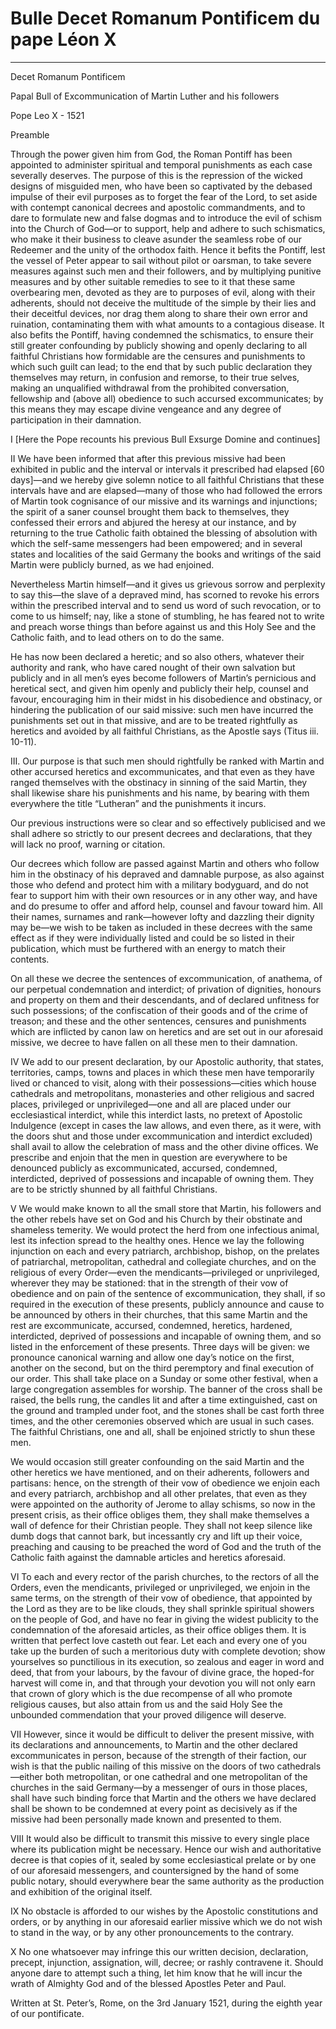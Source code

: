 # Bulle Decet Romanum Pontificem du pape Léon X

***

Decet Romanum Pontificem

Papal Bull of Excommunication of Martin Luther and his followers

Pope Leo X - 1521

Preamble

Through the power given him from God, the Roman Pontiff has been appointed to administer spiritual and temporal punishments as each case severally deserves. The purpose of this is the repression of the wicked designs of misguided men, who have been so captivated by the debased impulse of their evil purposes as to forget the fear of the Lord, to set aside with contempt canonical decrees and apostolic commandments, and to dare to formulate new and false dogmas and to introduce the evil of schism into the Church of God—or to support, help and adhere to such schismatics, who make it their business to cleave asunder the seamless robe of our Redeemer and the unity of the orthodox faith. Hence it befits the Pontiff, lest the vessel of Peter appear to sail without pilot or oarsman, to take severe measures against such men and their followers, and by multiplying punitive measures and by other suitable remedies to see to it that these same overbearing men, devoted as they are to purposes of evil, along with their adherents, should not deceive the multitude of the simple by their lies and their deceitful devices, nor drag them along to share their own error and ruination, contaminating them with what amounts to a contagious disease. It also befits the Pontiff, having condemned the schismatics, to ensure their still greater confounding by publicly showing and openly declaring to all faithful Christians how formidable are the censures and punishments to which such guilt can lead; to the end that by such public declaration they themselves may return, in confusion and remorse, to their true selves, making an unqualified withdrawal from the prohibited conversation, fellowship and (above all) obedience to such accursed excommunicates; by this means they may escape divine vengeance and any degree of participation in their damnation.

I [Here the Pope recounts his previous Bull Exsurge Domine and continues]

II We have been informed that after this previous missive had been exhibited in public and the interval or intervals it prescribed had elapsed [60 days]—and we hereby give solemn notice to all faithful Christians that these intervals have and are elapsed—many of those who had followed the errors of Martin took cognisance of our missive and its warnings and injunctions; the spirit of a saner counsel brought them back to themselves, they confessed their errors and abjured the heresy at our instance, and by returning to the true Catholic faith obtained the blessing of absolution with which the self-same messengers had been empowered; and in several states and localities of the said Germany the books and writings of the said Martin were publicly burned, as we had enjoined.

Nevertheless Martin himself—and it gives us grievous sorrow and perplexity to say this—the slave of a depraved mind, has scorned to revoke his errors within the prescribed interval and to send us word of such revocation, or to come to us himself; nay, like a stone of stumbling, he has feared not to write and preach worse things than before against us and this Holy See and the Catholic faith, and to lead others on to do the same.

He has now been declared a heretic; and so also others, whatever their authority and rank, who have cared nought of their own salvation but publicly and in all men’s eyes become followers of Martin’s pernicious and heretical sect, and given him openly and publicly their help, counsel and favour, encouraging him in their midst in his disobedience and obstinacy, or hindering the publication of our said missive: such men have incurred the punishments set out in that missive, and are to be treated rightfully as heretics and avoided by all faithful Christians, as the Apostle says (Titus iii. 10-11).

III. Our purpose is that such men should rightfully be ranked with Martin and other accursed heretics and excommunicates, and that even as they have ranged themselves with the obstinacy in sinning of the said Martin, they shall likewise share his punishments and his name, by bearing with them everywhere the title “Lutheran” and the punishments it incurs.

Our previous instructions were so clear and so effectively publicised and we shall adhere so strictly to our present decrees and declarations, that they will lack no proof, warning or citation.

Our decrees which follow are passed against Martin and others who follow him in the obstinacy of his depraved and damnable purpose, as also against those who defend and protect him with a military bodyguard, and do not fear to support him with their own resources or in any other way, and have and do presume to offer and afford help, counsel and favour toward him. All their names, surnames and rank—however lofty and dazzling their dignity may be—we wish to be taken as included in these decrees with the same effect as if they were individually listed and could be so listed in their publication, which must be furthered with an energy to match their contents.

On all these we decree the sentences of excommunication, of anathema, of our perpetual condemnation and interdict; of privation of dignities, honours and property on them and their descendants, and of declared unfitness for such possessions; of the confiscation of their goods and of the crime of treason; and these and the other sentences, censures and punishments which are inflicted by canon law on heretics and are set out in our aforesaid missive, we decree to have fallen on all these men to their damnation.

IV We add to our present declaration, by our Apostolic authority, that states, territories, camps, towns and places in which these men have temporarily lived or chanced to visit, along with their possessions—cities which house cathedrals and metropolitans, monasteries and other religious and sacred places, privileged or unprivileged—one and all are placed under our ecclesiastical interdict, while this interdict lasts, no pretext of Apostolic Indulgence (except in cases the law allows, and even there, as it were, with the doors shut and those under excommunication and interdict excluded) shall avail to allow the celebration of mass and the other divine offices. We prescribe and enjoin that the men in question are everywhere to be denounced publicly as excommunicated, accursed, condemned, interdicted, deprived of possessions and incapable of owning them. They are to be strictly shunned by all faithful Christians.

V We would make known to all the small store that Martin, his followers and the other rebels have set on God and his Church by their obstinate and shameless temerity. We would protect the herd from one infectious animal, lest its infection spread to the healthy ones. Hence we lay the following injunction on each and every patriarch, archbishop, bishop, on the prelates of patriarchal, metropolitan, cathedral and collegiate churches, and on the religious of every Order—even the mendicants—privileged or unprivileged, wherever they may be stationed: that in the strength of their vow of obedience and on pain of the sentence of excommunication, they shall, if so required in the execution of these presents, publicly announce and cause to be announced by others in their churches, that this same Martin and the rest are excommunicate, accursed, condemned, heretics, hardened, interdicted, deprived of possessions and incapable of owning them, and so listed in the enforcement of these presents. Three days will be given: we pronounce canonical warning and allow one day’s notice on the first, another on the second, but on the third peremptory and final execution of our order. This shall take place on a Sunday or some other festival, when a large congregation assembles for worship. The banner of the cross shall be raised, the bells rung, the candles lit and after a time extinguished, cast on the ground and trampled under foot, and the stones shall be cast forth three times, and the other ceremonies observed which are usual in such cases. The faithful Christians, one and all, shall be enjoined strictly to shun these men.

We would occasion still greater confounding on the said Martin and the other heretics we have mentioned, and on their adherents, followers and partisans: hence, on the strength of their vow of obedience we enjoin each and every patriarch, archbishop and all other prelates, that even as they were appointed on the authority of Jerome to allay schisms, so now in the present crisis, as their office obliges them, they shall make themselves a wall of defence for their Christian people. They shall not keep silence like dumb dogs that cannot bark, but incessantly cry and lift up their voice, preaching and causing to be preached the word of God and the truth of the Catholic faith against the damnable articles and heretics aforesaid.

VI To each and every rector of the parish churches, to the rectors of all the Orders, even the mendicants, privileged or unprivileged, we enjoin in the same terms, on the strength of their vow of obedience, that appointed by the Lord as they are to be like clouds, they shall sprinkle spiritual showers on the people of God, and have no fear in giving the widest publicity to the condemnation of the aforesaid articles, as their office obliges them. It is written that perfect love casteth out fear. Let each and every one of you take up the burden of such a meritorious duty with complete devotion; show yourselves so punctilious in its execution, so zealous and eager in word and deed, that from your labours, by the favour of divine grace, the hoped-for harvest will come in, and that through your devotion you will not only earn that crown of glory which is the due recompense of all who promote religious causes, but also attain from us and the said Holy See the unbounded commendation that your proved diligence will deserve.

VII However, since it would be difficult to deliver the present missive, with its declarations and announcements, to Martin and the other declared excommunicates in person, because of the strength of their faction, our wish is that the public nailing of this missive on the doors of two cathedrals—either both metropolitan, or one cathedral and one metropolitan of the churches in the said Germany—by a messenger of ours in those places, shall have such binding force that Martin and the others we have declared shall be shown to be condemned at every point as decisively as if the missive had been personally made known and presented to them.

VIII It would also be difficult to transmit this missive to every single place where its publication might be necessary. Hence our wish and authoritative decree is that copies of it, sealed by some ecclesiastical prelate or by one of our aforesaid messengers, and countersigned by the hand of some public notary, should everywhere bear the same authority as the production and exhibition of the original itself.

IX No obstacle is afforded to our wishes by the Apostolic constitutions and orders, or by anything in our aforesaid earlier missive which we do not wish to stand in the way, or by any other pronouncements to the contrary.

X No one whatsoever may infringe this our written decision, declaration, precept, injunction, assignation, will, decree; or rashly contravene it. Should anyone dare to attempt such a thing, let him know that he will incur the wrath of Almighty God and of the blessed Apostles Peter and Paul.

Written at St. Peter’s, Rome, on the 3rd January 1521, during the eighth year of our pontificate.

